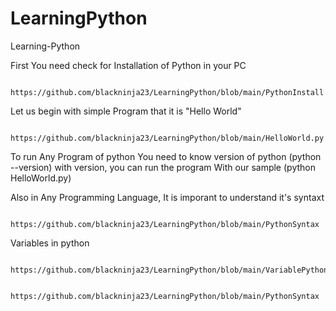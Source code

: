 # LearningPython
Learning-Python

First You need check for Installation of Python in your PC

      https://github.com/blackninja23/LearningPython/blob/main/PythonInstall

Let us begin with simple Program that it is "Hello World"
   
          https://github.com/blackninja23/LearningPython/blob/main/HelloWorld.py

To run Any Program of python
          You need to know version of python (python --version)
          with version, you can run the program
          With our sample (python HelloWorld.py)

Also in Any Programming Language, It is imporant to understand it's syntaxt
   
           https://github.com/blackninja23/LearningPython/blob/main/PythonSyntax
     
Variables in python
             
              https://github.com/blackninja23/LearningPython/blob/main/VariablePython.py
              
              https://github.com/blackninja23/LearningPython/blob/main/PythonSyntax
              
              
